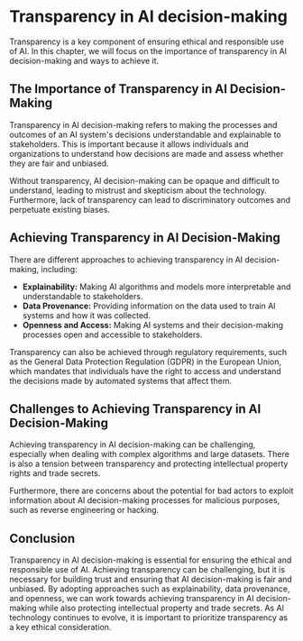 Transparency in AI decision-making
==============================================================================

Transparency is a key component of ensuring ethical and responsible use of AI. In this chapter, we will focus on the importance of transparency in AI decision-making and ways to achieve it.

The Importance of Transparency in AI Decision-Making
----------------------------------------------------

Transparency in AI decision-making refers to making the processes and outcomes of an AI system's decisions understandable and explainable to stakeholders. This is important because it allows individuals and organizations to understand how decisions are made and assess whether they are fair and unbiased.

Without transparency, AI decision-making can be opaque and difficult to understand, leading to mistrust and skepticism about the technology. Furthermore, lack of transparency can lead to discriminatory outcomes and perpetuate existing biases.

Achieving Transparency in AI Decision-Making
--------------------------------------------

There are different approaches to achieving transparency in AI decision-making, including:

* **Explainability:** Making AI algorithms and models more interpretable and understandable to stakeholders.
* **Data Provenance:** Providing information on the data used to train AI systems and how it was collected.
* **Openness and Access:** Making AI systems and their decision-making processes open and accessible to stakeholders.

Transparency can also be achieved through regulatory requirements, such as the General Data Protection Regulation (GDPR) in the European Union, which mandates that individuals have the right to access and understand the decisions made by automated systems that affect them.

Challenges to Achieving Transparency in AI Decision-Making
----------------------------------------------------------

Achieving transparency in AI decision-making can be challenging, especially when dealing with complex algorithms and large datasets. There is also a tension between transparency and protecting intellectual property rights and trade secrets.

Furthermore, there are concerns about the potential for bad actors to exploit information about AI decision-making processes for malicious purposes, such as reverse engineering or hacking.

Conclusion
----------

Transparency in AI decision-making is essential for ensuring the ethical and responsible use of AI. Achieving transparency can be challenging, but it is necessary for building trust and ensuring that AI decision-making is fair and unbiased. By adopting approaches such as explainability, data provenance, and openness, we can work towards achieving transparency in AI decision-making while also protecting intellectual property and trade secrets. As AI technology continues to evolve, it is important to prioritize transparency as a key ethical consideration.
